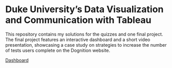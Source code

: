 Duke University’s Data Visualization and Communication with Tableau
==================================================
This repository contains my solutions for the quizzes and one final project. The final project features an interactive dashboard and a short video presentation, showcasing a case study on strategies to increase the number of tests users complete on the Dognition website.

[Dashboard](https://public.tableau.com/app/profile/jonathan.png/viz/DognitionCaseStudy_17198598270740/Story1)

